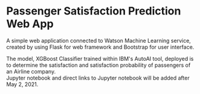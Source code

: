 # Passenger Satisfaction Prediction Web App

A simple web application connected to Watson Machine Learning service, created by using Flask for web framework and Bootstrap for user interface.  

The model, XGBoost Classifier trained within IBM's AutoAI tool, deployed is to determine the satisfaction and satisfaction probability of passengers of an Airline company.  
Jupyter notebook and direct links to Jupyter notebook will be added after May 2, 2021.
